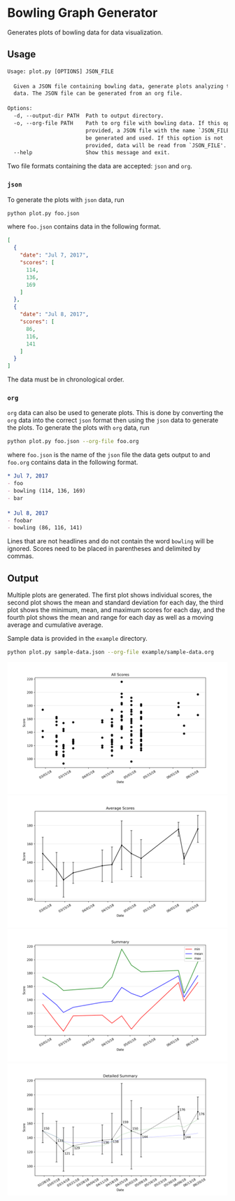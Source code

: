 # Bowling Graph Generator

Generates plots of bowling data for data visualization.

## Usage

```txt
Usage: plot.py [OPTIONS] JSON_FILE

  Given a JSON file containing bowling data, generate plots analyzing the
  data. The JSON file can be generated from an org file.

Options:
  -d, --output-dir PATH  Path to output directory.
  -o, --org-file PATH    Path to org file with bowling data. If this option is
                         provided, a JSON file with the name `JSON_FILE' will
                         be generated and used. If this option is not
                         provided, data will be read from `JSON_FILE'.
  --help                 Show this message and exit.
```

Two file formats containing the data are accepted: `json` and `org`.

### `json`

To generate the plots with `json` data, run

```bash
python plot.py foo.json
```

where `foo.json` contains data in the following format.

```json
[
  {
    "date": "Jul 7, 2017",
    "scores": [
      114,
      136,
      169
    ]
  },
  {
    "date": "Jul 8, 2017",
    "scores": [
      86,
      116,
      141
    ]
  }
]
```

The data must be in chronological order.

### `org`

`org` data can also be used to generate plots. This is done by converting the
`org` data into the correct `json` format then using the `json` data to
generate the plots. To generate the plots with `org` data, run

```bash
python plot.py foo.json --org-file foo.org
```

where `foo.json` is the name of the `json` file the data gets output to and
`foo.org` contains data in the following format.

```org
* Jul 7, 2017
- foo
- bowling (114, 136, 169)
- bar

* Jul 8, 2017
- foobar
- bowling (86, 116, 141)
```

Lines that are not headlines and do not contain the word `bowling` will be
ignored. Scores need to be placed in parentheses and delimited by commas.

## Output

Multiple plots are generated. The first plot shows individual scores, the
second plot shows the mean and standard deviation for each day, the third plot
shows the minimum, mean, and maximum scores for each day, and the fourth plot
shows the mean and range for each day as well as a moving average and
cumulative average.

Sample data is provided in the `example` directory.

```bash
python plot.py sample-data.json --org-file example/sample-data.org
```

![scatter_plot](example/scatter_plot.png)
![errorbar_plot](example/errorbar_plot.png)
![summary_plot](example/summary_plot.png)
![detailed_plot](example/detailed_plot.png)
